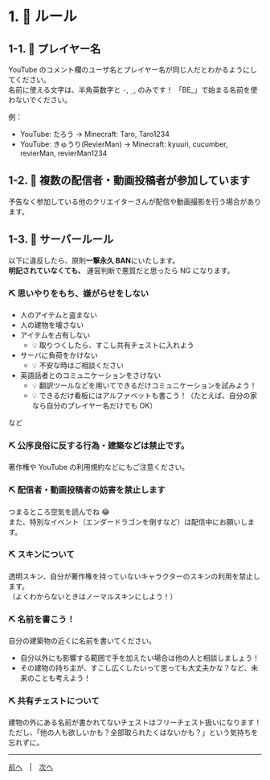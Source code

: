 # 1. 🥒 ルール

## 1-1. 🥒 プレイヤー名

YouTube のコメント欄のユーザ名とプレイヤー名が同じ人だとわかるようにしてください。  
名前に使える文字は、半角英数字と `-`, `_`, のみです！
「BE\_」で始まる名前を使わないでください。

例：

- YouTube: たろう → Minecraft: Taro, Taro1234
- YouTube: きゅうり(RevierMan) → Minecraft: kyuuri, cucumber, revierMan, revierMan1234

## 1-2. 🥒 複数の配信者・動画投稿者が参加しています

予告なく参加している他のクリエイターさんが配信や動画撮影を行う場合があります。

## 1-3. 🥒 サーバールール

以下に違反したら、原則**一撃永久 BAN**にいたします。  
**明記されていなくても、** 運営判断で悪質だと思ったら NG になります。

### ⛏ 思いやりをもち、嫌がらせをしない

- 人のアイテムと盗まない
- 人の建物を壊さない
- アイテムを占有しない
  - 💡 取りつくしたら、すこし共有チェストに入れよう
- サーバに負荷をかけない
  - 💡 不安な時はご相談ください
- 英語話者とのコミュニケーションをさけない
  - 💡 翻訳ツールなどを用いてできるだけコミュニケーションを試みよう！
  - 💡 できるだけ看板にはアルファベットも書こう！（たとえば、自分の家なら自分のプレイヤー名だけでも OK）

など

### ⛏ 公序良俗に反する行為・建築などは禁止です。

著作権や YouTube の利用規約などにもご注意ください。

### ⛏ 配信者・動画投稿者の妨害を禁止します

つまるところ空気を読んでね 😂  
また、特別なイベント（エンダードラゴンを倒すなど）は配信中にお願いします。

### ⛏ スキンについて

透明スキン、自分が著作権を持っていないキャラクターのスキンの利用を禁止します。  
（よくわからないときはノーマルスキンにしよう！）

### ⛏ 名前を書こう！

自分の建築物の近くに名前を書いてください。

- 自分以外にも影響する範囲で手を加えたい場合は他の人と相談しましょう！
- その建物の持ち主が、すこし広くしたいって思っても大丈夫かな？など、未来のことも考えよう！

### ⛏ 共有チェストについて

建物の外にある名前が書かれてないチェストはフリーチェスト扱いになります！  
ただし、「他の人も欲しいかも？全部取られたくはないかも？」という気持ちを忘れずに。

---

[前へ](./README.md)　|　[次へ](./2-switch.md)

